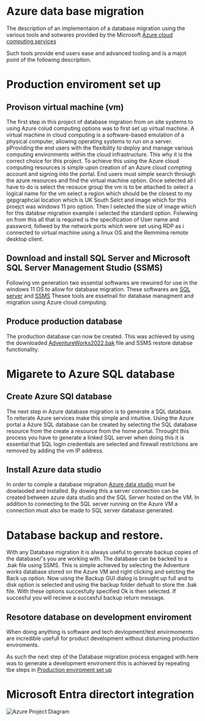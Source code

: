 # Azure data base migration
The description of an implementaion of a database migration using the various tools and sotwares provided by the Microsoft [Azure cloud computing services](https://login.microsoftonline.com/organizations/oauth2/v2.0/authorize?client_id=8e0e8db5-b713-4e91-98e6-470fed0aa4c2&response_type=code%20id_token&scope=openid%20profile&state=OpenIdConnect.AuthenticationProperties%3DjZEd0hq1c0oKq_PnKRqosFjsPt1YLhnhbcLnVWsmz_wuJhb4z6iRBjsenupkL0o2scLAQMHEbpfhlY_R23zsvheNvZWuKKWEFPRnC_kQDtWKc2PVaVIYexSeyWNrE-VNjaT2oEQQH_K2HtMQdX__-ySAInJpHBKHTM-ypIkDDVUtbQzuVng2lMq7wfhB7SeNJgbI0h93fLphQG5oXQtKS3LPvb7luxrEJw2yy2PIiPvI8AmpaV4IFYnSZOOyRJdrcB9XIBGDp4jJ5ZGfyxcSO9CPT786hzj8xOZLnXvNIgSSM2uPS2dksDPHyGAxjjFkX862Ys6dWwPIh_T7LXkHJiUgi9mo9lS8YrnoKKULgpJST9gMqmde2So0xZkaHuuNb_cpeHaARt0ZLyLy_vIh2jFzsYCjUUVALc-hiRI0-LrAJuqOu78xc9BSQwRt_9GEpS_96vJckfRnTwolCFHlDcAd-zoR177TUOOVYEcCZCY&response_mode=form_post&nonce=638407554444943112.NTBiNmM4MmYtNWFiMS00MzAwLWI2MTEtNjM5MDExMTI2NGFjZWY0ZTE0YmItMDAxMy00MjUzLTk5NTItY2RkZWZlZDg1N2Jl&redirect_uri=https%3A%2F%2Fsignup.azure.com%2Fapi%2Fuser%2Flogin&max_age=86400&post_logout_redirect_uri=https%3A%2F%2Fsignup.azure.com%2Fsignup%3Foffer%3Dms-azr-0044p%26appId%3D102%26ref%3D%26redirectURL%3Dhttps%3A%2F%2Fazure.microsoft.com%2Fget-started%2Fwelcome-to-azure%2F%26l%3Den-us%26srcurl%3Dhttps%3A%2F%2Fazure.microsoft.com%2Ffree&x-client-SKU=ID_NET472&x-client-ver=6.34.0.0)

Such tools provide end users ease and advanced tooling and is a majot point of the following description.

# Production enviroment set up

## Provison virtual machine (vm)
The first step in this project of database migration from on site systems to using Azure colud computing options was to first set up virtual machine. A virtual machine in cloud computing is a software-based emulation of a physical computer, allowing  operating systems to run on a server. pProviding the end users with the flexibility to deploy and manage various computing environments within the cloud infrastructure. This why it is the correct choice for this project. To achieve this using the Azure cloud computing resources is simple upon creation of an Azure cloud compting account and signing into the portal. End users must simple search throiugh the azure resources and find the virtual machine option. Once selected all i have to do is select the reosuce group the vm is to be attached to select a logical name for the vm select a region which should be the closest to my gepgraphcial location which is UK South Selct and image which for this proejct was windows 11 pro option. Then I selected the size of image which for this databse migration example i selected the standard option. Folwwing on from this all that is required is the specification of User name and password, follwed by the network ports which were set using RDP as i connected to virtual machine using a linux OS and the Remmima remote desktop client.

## Download and install SQL Server and Microsoft SQL Server Management Studio (SSMS)

Following vm generation two essential softwares are rewuired for use in the windows 11 OS to allow for database migration. These softwares are [SQL server](https://www.microsoft.com/en-us/sql-server/sql-server-downloads) and [SSMS](https://learn.microsoft.com/en-us/sql/ssms/download-sql-server-management-studio-ssms?view=sql-server-ver16) Thesee tools are essetnail for database managment and migration using Azure cloud computing.

## Produce production database
The production database can now be created. This was achieved by using the downloaded [AdventureWorks2022.bak](https://learn.microsoft.com/en-us/sql/samples/adventureworks-install-configure?view=sql-server-ver16&tabs=ssms#download-backup-files) file and SSMS restore databse functionality.


# Migarete to Azure SQL database

## Create Azure SQl database

The next step in Azure database migration is to generate a SQL database. To reiterate Azure services make this simple and intuitive. Using the Azure portal a Azure SQL database can be created by selecting the SQL database resource from the create a resource from the home portal. Throught this process you have to generate a linked SQL server when doing this it is essential that SQL login credentials are selected and firewall restrictions are removed by adding the vm IP address.

## Install Azure data studio
In order to comple a database migration [Azure data studio](https://learn.microsoft.com/en-us/azure-data-studio/download-azure-data-studio?tabs=win-install%2Cwin-user-install%2Credhat-install%2Cwindows-uninstall%2Credhat-uninstall) must be dowlaoded and installed. By dowing this a server connection can be created between azure data studio and the SQL Server hosted on the VM. In addition to connecting to the SQL server running on the Azure VM a connection must also be made to SQL server database generated.


# Database backup and restore.

With any Database migration it is always useful to genrate backup copies of the database/'s you are working with. The database can be backed to a .bak file using SSMS. This is simple achieved by selecting the Adventure works database stored on the Azure VM and right clicking and selcting the Back up option. Now uisng the Backup GUI dialog is brought up full and to disk option is selected and using the backup folder defualt to store the .bak file. With these options succesfully specified Ok is then selected. If succesful you will recieve a succesful backup return message.


## Resotore database on development enviroment

When doing anything is software and tech devlopment/test envirmoments are incredible usefull for product development without disturning production enviroments.

As such the next step of the Database migration process engaged with here was to generate a development enviroment this is achieved by repeating tbe steps in [ Production enviroment set up](#production-enviroment-set-up)

# Microsoft Entra directort integration



![Azure Project Diagram](https://github.com/HPCurtis/azure-database-migration797/assets/136170998/7b809b53-335a-465c-894d-e08ef6be291e)
